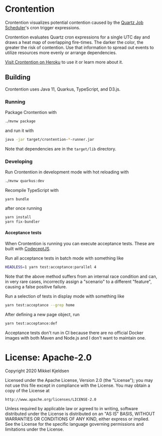 # Crontention

Crontention visualizes potential contention caused by the
[Quartz Job Scheduler][url-quartz]'s cron trigger expressions.

Crontention evaluates Quartz cron expressions for a single UTC day and draws a
heat map of overlapping fire-times. The darker the color, the greater the risk
of contention. Use that information to spread out events to utilize resources
more evenly or arrange dependencies.

[Visit Crontention on Heroku][url-deploy] to use it or learn more about it.

## Building

Crontention uses Java 11, Quarkus, TypeScript, and D3.js.

### Running

Package Crontention with

```sh
./mvnw package
```

and run it with

```sh
java -jar target/crontention-*-runner.jar
```

Note that dependencies are in the `target/lib` directory.

### Developing

Run Crontention in development mode with hot reloading with

```sh
./mvnw quarkus:dev
```

Recompile TypeScript with

```shell script
yarn bundle
```

after once running

```sh
yarn install
yarn fix-bundler
```

#### Acceptance tests

When Crontention is running you can execute acceptance tests. These are built
with [CodeceptJS][url-codeceptjs].

Run all acceptance tests in batch mode with something like

```sh
HEADLESS=1 yarn test:acceptance:parallel 4
```

Note that the above method suffers from an internal race condition and can, in
very rare cases, incorrectly assign a "scenario" to a different "feature",
causing a false positive failure.

Run a selection of tests in display mode with something like

```sh
yarn test:acceptance --grep home
```

After defining a new page object, run

```sh
yarn test:acceptance:def
```

Acceptance tests don't run in CI because there are no official Docker images
with both Maven and Node.js and I don't want to maintain one.

# License: Apache-2.0

Copyright 2020 Mikkel Kjeldsen

Licensed under the Apache License, Version 2.0 (the "License");
you may not use this file except in compliance with the License.
You may obtain a copy of the License at

    http://www.apache.org/licenses/LICENSE-2.0

Unless required by applicable law or agreed to in writing, software
distributed under the License is distributed on an "AS IS" BASIS,
WITHOUT WARRANTIES OR CONDITIONS OF ANY KIND, either express or implied.
See the License for the specific language governing permissions and
limitations under the License.

[url-codeceptjs]: https://codecept.io/
[url-deploy]: https://crontention.herokuapp.com/
[url-quartz]: https://www.quartz-scheduler.org/
